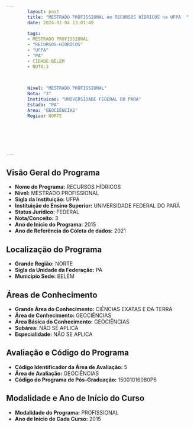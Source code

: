 ```yaml
---
        layout: post
        title: "MESTRADO PROFISSIONAL em RECURSOS HÍDRICOS na UFPA  "
        date: 2024-01-04 13:01:49
     
        tags:
        - MESTRADO PROFISSIONAL
        - "RECURSOS-HÍDRICOS"
        - "UFPA"
        - "PA"
        - CIDADE:BELÉM
        - NOTA:3
        
       

        Nivel: "MESTRADO PROFISSIONAL"
        Nota: "3"
        Instituicao: "UNIVERSIDADE FEDERAL DO PARÁ"
        Estado: "PA"
        Area: "GEOCIÊNCIAS"
        Regiao: NORTE
        
        
        
        
        
        
---
```

## Visão Geral do Programa
- **Nome do Programa:** RECURSOS HÍDRICOS
- **Nível:** MESTRADO PROFISSIONAL
- **Sigla da Instituição:** UFPA
- **Instituição de Ensino Superior:** UNIVERSIDADE FEDERAL DO PARÁ
- **Status Jurídico:** FEDERAL
- **Nota/Conceito:** 3
- **Ano de Início do Programa:** 2015
- **Ano de Referência do Coleta de dados:** 2021

## Localização do Programa
- **Grande Região:** NORTE
- **Sigla da Unidade da Federação:** PA
- **Município Sede:** BELÉM

## Áreas de Conhecimento
- **Grande Área do Conhecimento:** CIÊNCIAS EXATAS E DA TERRA
- **Área de Conhecimento:** GEOCIÊNCIAS
- **Área Básica do Conhecimento:** GEOCIÊNCIAS
- **Subárea:** NÃO SE APLICA
- **Especialidade:** NÃO SE APLICA

## Avaliação e Código do Programa
- **Código Identificador da Área de Avaliação:** 5
- **Área de Avaliação:** GEOCIÊNCIAS
- **Código do Programa de Pós-Graduação:** 15001016080P6


## Modalidade e Ano de Início do Curso
- **Modalidade do Programa:** PROFISSIONAL
- **Ano de Início de Cada Curso:** 2015
